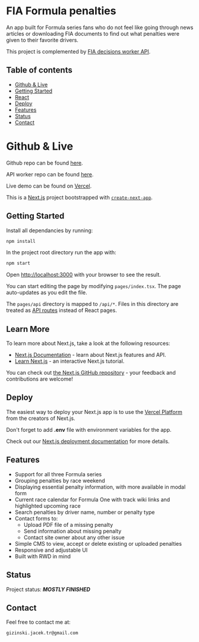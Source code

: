 # FIA Formula penalties

An app built for Formula series fans who do not feel like going through news articles or downloading FIA documents to find out what penalties were given to their favorite drivers.

This project is complemented by [FIA decisions worker API](https://github.com/gizinski-jacek/fia-decisions-worker-api).

## Table of contents

- [Github & Live](#github--live)
- [Getting Started](#getting-started)
- [React](#react)
- [Deploy](#deploy)
- [Features](#features)
- [Status](#status)
- [Contact](#contact)

# Github & Live

Github repo can be found [here](https://github.com/gizinski-jacek/fia-decisions).

API worker repo can be found [here](https://github.com/gizinski-jacek/fia-decisions-worker-api).

Live demo can be found on [Vercel](https://tracklimits.cfd).

This is a [Next.js](https://nextjs.org/) project bootstrapped with [`create-next-app`](https://github.com/vercel/next.js/tree/canary/packages/create-next-app).

## Getting Started

Install all dependancies by running:

```bash
npm install
```

In the project root directory run the app with:

```bash
npm start
```

Open [http://localhost:3000](http://localhost:3000) with your browser to see the result.

You can start editing the page by modifying `pages/index.tsx`. The page auto-updates as you edit the file.

The `pages/api` directory is mapped to `/api/*`. Files in this directory are treated as [API routes](https://nextjs.org/docs/api-routes/introduction) instead of React pages.

## Learn More

To learn more about Next.js, take a look at the following resources:

- [Next.js Documentation](https://nextjs.org/docs) - learn about Next.js features and API.
- [Learn Next.js](https://nextjs.org/learn) - an interactive Next.js tutorial.

You can check out [the Next.js GitHub repository](https://github.com/vercel/next.js/) - your feedback and contributions are welcome!

## Deploy

The easiest way to deploy your Next.js app is to use the [Vercel Platform](https://vercel.com/new?utm_medium=default-template&filter=next.js&utm_source=create-next-app&utm_campaign=create-next-app-readme) from the creators of Next.js.

Don't forget to add **.env** file with environment variables for the app.

Check out our [Next.js deployment documentation](https://nextjs.org/docs/deployment) for more details.

## Features

- Support for all three Formula series
- Grouping penalties by race weekend
- Displaying essential penalty information, with more available in modal form
- Current race calendar for Formula One with track wiki links and highlighted upcoming race
- Search penalties by driver name, number or penalty type
- Contact forms to:
  - Upload PDF file of a missing penalty
  - Send information about missing penalty
  - Contact site owner about any other issue
- Simple CMS to view, accept or delete existing or uploaded penalties
- Responsive and adjustable UI
- Built with RWD in mind

## Status

Project status: **_MOSTLY FINISHED_**

## Contact

Feel free to contact me at:

```
gizinski.jacek.tr@gmail.com
```
